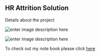    ## HR Attrition Solution

Details about the project


![enter image description here](https://github.com/DeepshikhaB/hr-employee-attrition--Deepshikha/blob/main/Attrtion.png?raw=true)


![enter image description here](https://github.com/DeepshikhaB/hr-employee-attrition--Deepshikha/blob/main/hr-analytics-10.jpg?raw=true)

To check out my note book please click [here](https://github.com/DeepshikhaB/hr-employee-attrition--Deepshikha/blob/main/HR_Analytics.ipynb)
 
